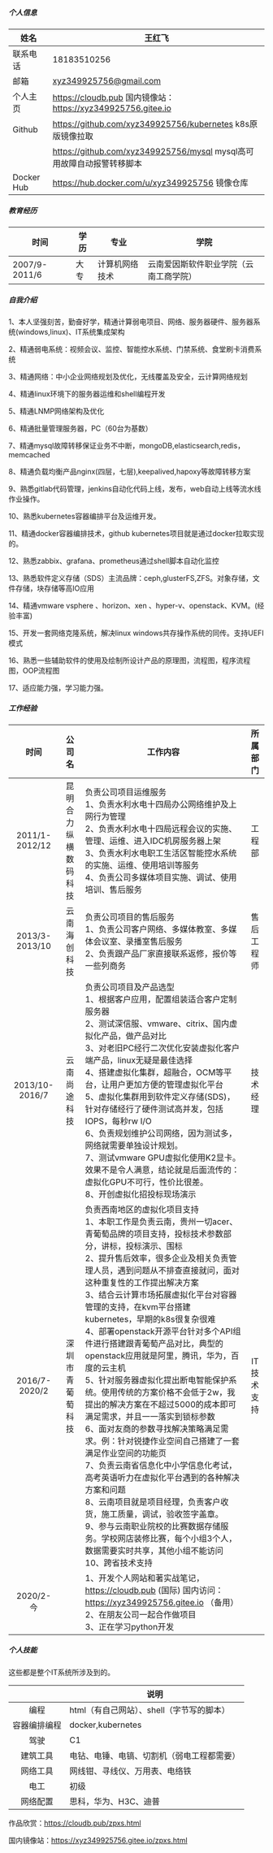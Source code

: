 ##### 个人信息

| 姓名       | 王红飞                                                       |
| ---------- | ------------------------------------------------------------ |
| 联系电话   | 18183510256                                                  |
| 邮箱       | xyz349925756@gmail.com                                       |
| 个人主页   | https://cloudb.pub     国内镜像站：https://xyz349925756.gitee.io |
| Github     | https://github.com/xyz349925756/kubernetes  k8s原版镜像拉取  |
|            | https://github.com/xyz349925756/mysql mysql高可用故障自动报警转移脚本 |
| Docker Hub | https://hub.docker.com/u/xyz349925756 镜像仓库               |

##### 教育经历

| 时间          | 学历 | 专业           | 学院                                   |
| ------------- | ---- | -------------- | -------------------------------------- |
| 2007/9-2011/6 | 大专 | 计算机网络技术 | 云南爱因斯软件职业学院（云南工商学院） |

##### 自我介绍

1、本人坚强刻苦，勤奋好学，精通计算弱电项目、网络、服务器硬件、服务器系统(windows,linux)、IT系统集成架构

2、精通弱电系统：视频会议、监控、智能控水系统、门禁系统、食堂刷卡消费系统

3、精通网络：中小企业网络规划及优化，无线覆盖及安全，云计算网络规划

4、精通linux环境下的服务器运维和shell编程开发

5、精通LNMP网络架构及优化

6、精通批量管理服务器，PC（60台为基数）

7、精通mysql故障转移保证业务不中断，mongoDB,elasticsearch,redis，memcached

8、精通负载均衡产品nginx(四层，七层),keepalived,hapoxy等故障转移方案

9、熟悉gitlab代码管理，jenkins自动化代码上线，发布，web自动上线等流水线作业操作。

10、熟悉kubernetes容器编排平台及运维开发。

11、精通docker容器编排技术，github kubernetes项目就是通过docker拉取实现的。

12、熟悉zabbix、grafana、prometheus通过shell脚本自动化监控

13、熟悉软件定义存储（SDS）主流品牌：ceph,glusterFS,ZFS。对象存储，文件存储，块存储等高IO应用

14、精通vmware vsphere 、horizon、xen 、hyper-v、openstack、KVM。(经验丰富)

15、开发一套网络克隆系统，解决linux windows共存操作系统的同传。支持UEFI模式

16、熟悉一些辅助软件的使用及绘制所设计产品的原理图，流程图，程序流程图，OOP流程图

17、适应能力强，学习能力强。

##### 工作经验

|      时间      |        公司名        | 工作内容                                                     |  所属部门  |
| :------------: | :------------------: | ------------------------------------------------------------ | :--------: |
| 2011/1-2012/12 | 昆明合力纵横数码科技 | 负责公司项目运维服务<br />1、负责水利水电十四局办公网络维护及上网行为管理<br />2、负责水利水电十四局远程会议的实施、管理、运维、进入IDC机房服务器上架<br />3、负责水利水电职工生活区智能控水系统的实施、运维、使用培训等服务<br />4、负责公司多媒体项目实施、调试、使用培训、售后服务 |   工程部   |
| 2013/3-2013/10 |     云南海创科技     | 负责公司项目的售后服务<br />1、负责公司客户网络、多媒体教室、多媒体会议室、录播室售后服务<br />2、负责跟产品厂家直接联系返修，报价等一些列商务 | 售后工程师 |
| 2013/10-2016/7 |     云南尚途科技     | 负责公司项目及产品选型<br />1、根据客户应用，配置组装适合客户定制服务器<br />2、测试深信服、vmware、citrix、国内虚拟化产品，做产品对比<br />3、对老旧PC经行二次优化安装虚拟化客户端产品，linux无疑是最佳选择<br />4、搭建虚拟化集群，超融合，OCM等平台，让用户更加方便的管理虚拟化平台<br />5、虚拟化集群用到软件定义存储(SDS)，针对存储经行了硬件测试高并发，包括IOPS，每秒rw I/O<br />6、负责规划维护公司网络，因为测试多，网络就需要单独设计规划。<br />7、测试vmware GPU虚拟化使用K2显卡。效果不是令人满意，结论就是后面流传的：虚拟化GPU不可行，性价比很差。<br />8、开创虚拟化招投标现场演示 |  技术经理  |
| 2016/7-2020/2  |   深圳市青葡萄科技   | 负责西南地区的虚拟化项目支持<br />1、本职工作是负责云南，贵州一切acer、青葡萄品牌的项目支持，投标技术参数部分，讲标，投标演示、围标<br />2、提升售后效率，很多企业及相关负责管理人员，遇到问题从不排查直接就问，面对这种重复性的工作提出解决方案<br />3、结合云计算市场拓展虚拟化平台对容器管理的支持，在kvm平台搭建kubernetes，早期的k8s很复杂很难<br />4、部署openstack开源平台针对多个API组件进行搭建跟青葡萄产品对比，典型的openstack应用就是阿里，腾讯，华为，百度的云主机<br />5、针对服务器虚拟化提出断电智能保护系统。使用传统的方案价格不会低于2w，我提出的解决方案在不超过5000的成本即可满足需求，并且一一落实到锁标参数<br />6、面对友商的参数寻找解决策略满足需求。例：针对锐捷作业空间自己搭建了一套满足作业空间的功能页<br />7、负责云南省信息化中小学信息化考试，高考英语听力在虚拟化平台遇到的各种解决方案和问题<br />8、云南项目就是项目经理，负责客户收货，施工质量，调试，验收签字盖章。<br />9、参与云南职业院校的比赛数据存储服务。学校网店装修比赛，每个小组3个人，数据需要实时共享，其他小组不能访问<br />10、跨省技术支持 | IT技术支持 |
|   2020/2-今    |                      | 1、开发个人网站和著实战笔记，https://cloudb.pub (国际)  国内访问：https://xyz349925756.gitee.io （备用）<br />2、在朋友公司一起合作做项目<br />3、正在学习python开发 |            |

##### 个人技能

这些都是整个IT系统所涉及到的。

|              | 说明                                       |
| :----------: | ------------------------------------------ |
|     编程     | html（有自己网站）、shell（字节写的脚本）  |
| 容器编排编程 | docker,kubernetes                          |
|     驾驶     | C1                                         |
|   建筑工具   | 电钻、电锤、电镐、切割机（弱电工程都需要） |
|   网络工具   | 网线钳、寻线仪、万用表、电络铁             |
|     电工     | 初级                                       |
|   网络配置   | 思科，华为、H3C、迪普                      |





作品欣赏：https://cloudb.pub/zpxs.html

国内镜像站：https://xyz349925756.gitee.io/zpxs.html

